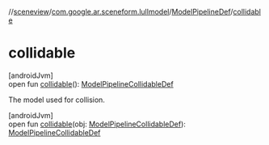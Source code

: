 //[sceneview](../../../index.md)/[com.google.ar.sceneform.lullmodel](../index.md)/[ModelPipelineDef](index.md)/[collidable](collidable.md)

# collidable

[androidJvm]\
open fun [collidable](collidable.md)(): [ModelPipelineCollidableDef](../-model-pipeline-collidable-def/index.md)

The model used for collision.

[androidJvm]\
open fun [collidable](collidable.md)(obj: [ModelPipelineCollidableDef](../-model-pipeline-collidable-def/index.md)): [ModelPipelineCollidableDef](../-model-pipeline-collidable-def/index.md)
